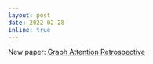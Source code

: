 ```yaml
---
layout: post
date: 2022-02-28
inline: true
---
```


New paper: [Graph Attention Retrospective](https://arxiv.org/abs/2202.13060)